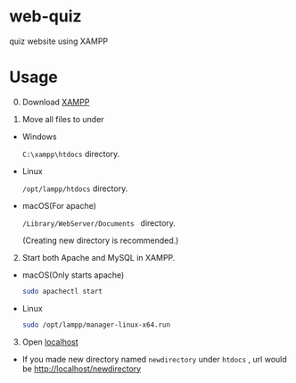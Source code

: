 # web-quiz
quiz website using XAMPP

# Usage
0. Download [XAMPP](https://www.apachefriends.org/download.html)

1. Move all files to under 

- Windows

  `C:\xampp\htdocs` directory.

- Linux

  `/opt/lampp/htdocs` directory.

- macOS(For apache)

  `/Library/WebServer/Documents ` directory.

  (Creating new directory is recommended.)

2. Start both Apache and MySQL in XAMPP.

- macOS(Only starts apache)
  ```sh
  sudo apachectl start
  ```

- Linux
  ```sh
  sudo /opt/lampp/manager-linux-x64.run 
  ```

3. Open [localhost](http://localhost)

- If you made new directory named `newdirectory` under `htdocs` , url would be [http://localhost/newdirectory](http://localhost/newdirectory)

